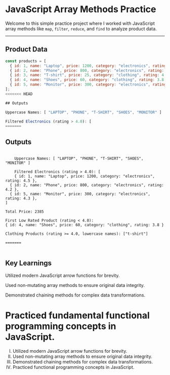 # JavaScript Array Methods Practice

Welcome to this simple practice project where I worked with JavaScript array methods like `map`, `filter`, `reduce`, and `find` to analyze product data.

---

## Product Data

```js
const products = [
  { id: 1, name: "Laptop", price: 1200, category: "electronics", rating: 4.5 },
  { id: 2, name: "Phone", price: 800, category: "electronics", rating: 4.2 },
  { id: 3, name: "T-shirt", price: 25, category: "clothing", rating: 4.0 },
  { id: 4, name: "Shoes", price: 60, category: "clothing", rating: 3.8 },
  { id: 5, name: "Monitor", price: 300, category: "electronics", rating: 4.3 },
];
<<<<<<< HEAD

## Outputs

Uppercase Names: [ "LAPTOP", "PHONE", "T-SHIRT", "SHOES", "MONITOR" ]

Filtered Electronics (rating > 4.0): [
=======
```
## Outputs

<pre>
  <code>
    Uppercase Names: [ "LAPTOP", "PHONE", "T-SHIRT", "SHOES", "MONITOR" ]
  
    Filtered Electronics (rating > 4.0): [
    { id: 1, name: "Laptop", price: 1200, category: "electronics", rating: 4.5 },
  { id: 2, name: "Phone", price: 800, category: "electronics", rating: 4.2 },
  { id: 5, name: "Monitor", price: 300, category: "electronics", rating: 4.3 },
]

Total Price: 2385

First Low Rated Product (rating < 4.0): 
{ id: 4, name: "Shoes", price: 60, category: "clothing", rating: 3.8 }

Clothing Products (rating >= 4.0, lowercase names): ["t-shirt"]

=======
</code>
</pre>


## Key Learnings

Utilized modern JavaScript arrow functions for brevity.

Used non-mutating array methods to ensure original data integrity.

Demonstrated chaining methods for complex data transformations.

Practiced fundamental functional programming concepts in JavaScript.
=======
<ol type="I">
  <li>Utilized modern JavaScript arrow functions for brevity.</li>

<li>Used non-mutating array methods to ensure original data integrity.
</li>
<li>Demonstrated chaining methods for complex data transformations.</li>

<li>Practiced functional programming concepts in JavaScript.</li>
</ol>

